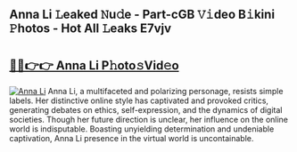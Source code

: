 ## Anna Li 𝙻eaked 𝙽u𝚍e - Part-cGB 𝚅𝚒deo B𝚒kini 𝙿hotos - Hot All 𝙻eaks E7vjv

# <h2><a href="http://ld18kr.urlbe.top/?page=Anna+Li">🔗🔗👉👉 Anna Li P𝚑oto𝚜Vid𝚎o</a></h2>

[![Anna Li](https://i.imgur.com/eBuTRDB.gif)](http://ld18kr.urlbe.top/?page=Anna+Li)
Anna Li, a multifaceted and polarizing personage, resists simple labels. Her distinctive online style has captivated and provoked critics, generating debates on ethics, self-expression, and the dynamics of digital societies. Though her future direction is unclear, her influence on the online world is indisputable. Boasting unyielding determination and undeniable captivation, Anna Li presence in the virtual world is uncontainable.
